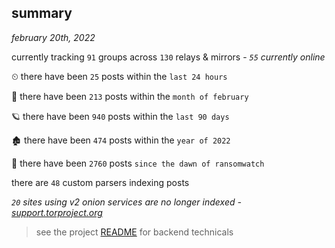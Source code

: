 
## summary
_february 20th, 2022_

currently tracking `91` groups across `130` relays & mirrors - _`55` currently online_

⏲ there have been `25` posts within the `last 24 hours`

🦈 there have been `213` posts within the `month of february`

🪐 there have been `940` posts within the `last 90 days`

🏚 there have been `474` posts within the `year of 2022`

🦕 there have been `2760` posts `since the dawn of ransomwatch`

there are `48` custom parsers indexing posts

_`20` sites using v2 onion services are no longer indexed - [support.torproject.org](https://support.torproject.org/onionservices/v2-deprecation/)_

> see the project [README](https://github.com/thetanz/ransomwatch#ransomwatch--) for backend technicals

